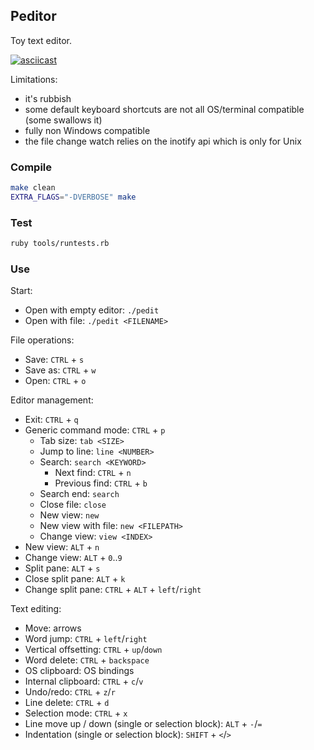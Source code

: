 Peditor
-------

Toy text editor.

[![asciicast](https://asciinema.org/a/Io4jttaRgjHdJnQYFgPdihbnl.svg)](https://asciinema.org/a/Io4jttaRgjHdJnQYFgPdihbnl)

Limitations:
- it's rubbish
- some default keyboard shortcuts are not all OS/terminal compatible (some swallows it)
- fully non Windows compatible
- the file change watch relies on the inotify api which is only for Unix

### Compile

```bash
make clean
EXTRA_FLAGS="-DVERBOSE" make
```

### Test

```bash
ruby tools/runtests.rb
```

### Use

Start:

- Open with empty editor: `./pedit`
- Open with file: `./pedit <FILENAME>`

File operations:

- Save: `CTRL` + `s`
- Save as: `CTRL` + `w`
- Open: `CTRL` + `o`

Editor management:

- Exit: `CTRL` + `q`
- Generic command mode: `CTRL` + `p`
    - Tab size: `tab <SIZE>`
    - Jump to line: `line <NUMBER>`
    - Search: `search <KEYWORD>`
        - Next find: `CTRL` + `n`
        - Previous find: `CTRL` + `b`
    - Search end: `search`
    - Close file: `close`
    - New view: `new`
    - New view with file: `new <FILEPATH>`
    - Change view: `view <INDEX>`
- New view: `ALT` + `n`
- Change view: `ALT` + `0`..`9`
- Split pane: `ALT` + `s`
- Close split pane: `ALT` + `k`
- Change split pane: `CTRL` + `ALT` + `left`/`right`

Text editing:

- Move: arrows
- Word jump: `CTRL` + `left`/`right`
- Vertical offsetting: `CTRL` + `up`/`down`
- Word delete: `CTRL` + `backspace`
- OS clipboard: OS bindings
- Internal clipboard: `CTRL` + `c`/`v`
- Undo/redo: `CTRL` + `z`/`r`
- Line delete: `CTRL` + `d`
- Selection mode: `CTRL` + `x`
- Line move up / down (single or selection block): `ALT` + `-`/`=`
- Indentation (single or selection block): `SHIFT` + `<`/`>`
